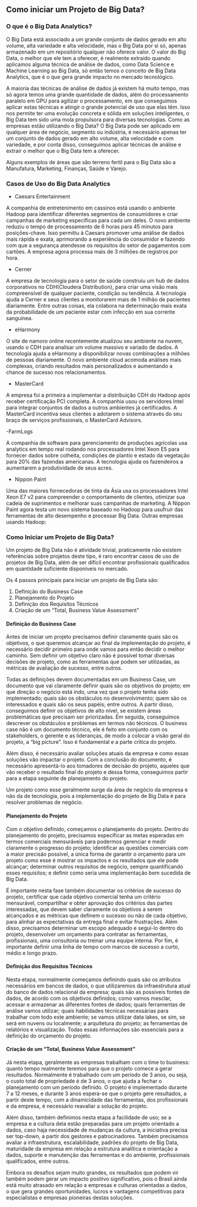 ## Como iniciar um Projeto de Big Data?
 
### O que é o Big Data Analytics?

O Big Data está associado a um grande conjunto de dados gerado em alto volume, alta variedade e alta velocidade, mas o Big Data por si só, apenas armazenado em um repositório qualquer não oferece valor. O valor do Big Data, o melhor que ele tem a oferecer, é realmente extraído quando aplicamos alguma técnica de análise de dados, como Data Science e Machine Learning ao Big Data, só então temos o conceito de Big Data Analytics, que é o que gera grande impacto no mercado tecnológico.

A maioria das técnicas de análise de dados já existem há muito tempo, mas só agora temos uma grande quantidade de dados, além do processamento paralelo em GPU para agilizar o processamento, em que conseguimos aplicar estas técnicas e atingir o grande potencial de uso que elas têm. Isso nos permite ter uma evolução concreta e sólida em soluções inteligentes, o Big Data tem sido uma mola propulsora para diversas tecnologias.
Como as empresas estão utilizando o Big Data?
O Big Data pode ser aplicado em qualquer área de negócio, segmento ou indústria, é necessário apenas ter um conjunto de dados gerado em alto volume, alta velocidade e com variedade, e por conta disso, conseguimos aplicar técnicas de análise e extrair o melhor que o Big Data tem a oferecer.

Alguns exemplos de áreas que são terreno fertil para o Big Data são a Manufatura, Marketing, Finanças, Saúde e Varejo.

### Casos de Uso do Big Data Analytics

- Caesars Entertainment

A companhia de entretenimento em cassinos está usando o ambiente Hadoop para identificar diferentes segmentos de consumidores e criar campanhas de marketing específicas para cada um deles. O novo ambiente reduziu o tempo de processamento de 6 horas para 45 minutos para posições-chave. Isso permitiu à Caesars promover uma análise de dados mais rápida e exata, aprimorando a experiência do consumidor e fazendo com que a segurança atendesse os requisitos do setor de pagamentos com cartões. A empresa agora processa mais de 3 milhões de registros por hora.

- Cerner

A empresa de tecnologia para o setor de saúde construiu um hub de dados corporativos no CDH(Cloudera Distribution), para criar uma visão mais compreensível de qualquer paciente, condição ou tendência.  A tecnologia ajuda a Cerner e seus clientes a monitorarem mais de 1 milhão de pacientes diariamente. Entre outras coisas, ela colabora na determinação mais exata da probabilidade de um paciente estar com infecção em sua corrente sanguínea.

- eHarmony

O site de namoro online recentemente atualizou seu ambiente na nuvem, usando o CDH para analisar um volume massivo e variado de dados. A tecnologia ajuda a eHarmony a disponibilizar novas combinações a milhões de pessoas diariamente. O novo ambiente cloud acomoda análises mais complexas, criando resultados mais personalizados e aumentando a chance de sucesso nos relacionamentos.

- MasterCard

A empresa foi a primeira a implementar a distribuição CDH do Hadoop após receber certificação PCI completa. A companhia usou os servidores Intel para integrar conjuntos de dados a outros ambientes já certificados. A MasterCard incentiva seus clientes a adotarem o sistema através do seu braço de serviços profissionais, o MasterCard Advisors.

-FarmLogs

A companhia de software para gerenciamento de produções agrícolas usa analytics em tempo real rodando nos processadores Intel Xeon E5 para fornecer dados sobre colheita, condições de plantio e estado da vegetação para 20% das fazendas americanas. A tecnologia ajuda os fazendeiros a aumentarem a produtividade de seus acres.

- Nippon Paint

Uma das maiores fornecedoras de tinta da Ásia usa os processadores Intel Xeon E7 v2 para compreender o comportamento de clientes, otimizar sua cadeia de suprimentos e melhorar suas campanhas de marketing. A Nippon Paint agora testa um novo sistema baseado no Hadoop para usufruir das ferramentas de alto desempenho e processar Big Data.
Outras empresas usando Hadoop:


### Como Iniciar um Projeto de Big Data?

Um projeto de Big Data não é atividade trivial, praticamente não existem referências sobre projetos deste tipo, é raro encontrar casos de uso de projetos de Big Data, além de ser difícil encontrar profissionais qualificados em quantidade suficiente disponíveis no mercado.

Os 4 passos principais para iniciar um projeto de Big Data são: 
1. Definição do Business Case
2. Planejamento do Projeto
3. Definição dos Requisitos Técnicos
4. Criação de um “Total, Business Value Assessment”

#### Definição do Business Case

Antes de iniciar um projeto precisamos definir claramente quais são os objetivos, o que queremos alcançar ao final da implementação do projeto, é necessário decidir primeiro para onde vamos para então decidir o melhor caminho. Sem definir um objetivo claro não é possível tomar diversas decisões de projeto, como as ferramentas que podem ser utilizadas, as métricas de avaliação de sucesso, entre outros. 

Todas as definições devem documentadas em um Business Case, um documento que vai claramente definir quais são os objetivos do projeto; em que direção o negócio está indo, uma vez que o projeto tenha sido implementado; quais são os obstáculos no desenvolvimento; quem são os interessados e quais são os seus papéis; entre outros.
A partir disso, conseguimos definir os objetivos de alto nível, se existem áreas problemáticas que precisam ser priorizadas. Em seguida, conseguimos descrever os obstáculos e problemas em termos não técnicos. 
O business case não é um documento técnico, ele é feito em conjunto com os stakeholders, o gerente e as lideranças, de modo a colocar a visão geral do projeto, a “big picture”. Isso é fundamental e a parte crítica do projeto.

Além disso, é necessário avaliar soluções atuais da empresa e como essas soluções vão impactar o projeto. 
Com a conclusão do documento, é necessário apresentá-lo aos tomadores de decisão do projeto, aqueles que vão receber o resultado final do projeto e dessa forma, conseguimos partir para a etapa seguinte de planejamento do projeto. 

Um projeto como esse geralmente surge da área de negócio da empresa e não da de tecnologia, pois a implementação do projeto de Big Data é para resolver problemas de negócio.

#### Planejamento do Projeto 

Com o objetivo definido, começamos o planejamento do projeto. Dentro do planejamento do projeto, precisamos especificar as metas esperadas em termos comerciais mensuráveis para podermos gerenciar e medir claramente o progresso do projeto; identificar as questões comerciais com a maior precisão possível, a única forma de garantir o orçamento para um projeto como esse é mostrar os impactos e os resultados que ele pode alcançar; determinar outros requisitos de negócio, sempre quantificando esses requisitos; e definir como seria uma implementação bem sucedida de Big Data. 

É importante nesta fase também documentar os critérios de sucesso do projeto, certificar que cada objetivo comercial tenha um critério mensurável, compartilhar e obter aprovação dos critérios das partes interessadas, que devem saber claramente os objetivos a serem alcançados e as métricas que definem o sucesso ou não de cada objetivo, para alinhar as expectativas da entrega final e evitar frustrações. Além disso, precisamos determinar um escopo adequado e segui-lo dentro do projeto, desenvolver um orçamento para contratar as ferramentas, profissionais, uma consultoria ou treinar uma equipe interna. Por fim, é importante definir uma linha de tempo com marcos de sucesso a curto, médio e longo prazo.

#### Definição dos Requisitos Técnicos

Nesta etapa, normalmente começamos definindo quais são os atributos necessários em bancos de dados, o que utilizaremos da infraestrutura atual do banco de dados relacional da empresa; quais são as possíveis fontes de dados, de acordo com os objetivos definidos; como vamos mesclar, acessar e armazenar as diferentes fontes de dados; quais ferramentas de análise vamos utilizar; quais habilidades técnicas necessárias para trabalhar com todo este ambiente; se vamos utilizar data lakes, se sim, se será em nuvens ou localmente; a arquitetura do projeto; as ferramentas de relatórios e visualização. Todas essas informações são essenciais para a definição do orçamento do projeto.

#### Criação de um “Total, Business Value Assessment”

Já nesta etapa, geralmente as empresas trabalham com o time to business: quanto tempo realmente teremos para que o projeto comece a gerar resultados. Normalmente é trabalhado com um período de 3 anos, ou seja, o custo total de propriedade é de 3 anos, o que ajuda a fechar o planejamento com um período definido. O projeto é implementado durante 7 a 12 meses, e durante 3 anos espera-se que o projeto gere resultados, a partir deste tempo, com a dinamicidade das ferramentas, dos profissionais e da empresa, é necessário reavaliar a solução do projeto. 

Além disso, também definimos nesta etapa a facilidade de uso; se a empresa e a cultura dela estão preparadas para um projeto orientado a dados, caso haja necessidade de mudanças da cultura, a iniciativa precisa ser top-down, a partir dos gestores e patrocinadores. Também precisamos avaliar a infraestrutura, escalabilidade, padrões do projeto de Big Data, maturidade da empresa em relação a estrutura analítica e orientação a dados, suporte e manutenção das ferramentas e do ambiente, profissionais qualificados, entre outros. 

Embora os desafios sejam muito grandes, os resultados que podem vir também podem gerar um impacto positivo significativo, pois o Brasil ainda está muito atrasado em relação a empresas e culturas orientadas a dados, o que gera grandes oportunidades, lucros e vantagens competitivas para especialistas e empresas pioneiras destas soluções.

